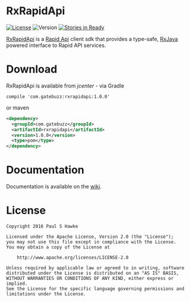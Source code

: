# RxRapidApi
[![License](https://img.shields.io/badge/License-Apache%202.0-blue.svg?style=plastic)](https://opensource.org/licenses/Apache-2.0) 
![Version](https://img.shields.io/badge/version-1.0.0-blue.svg?style=plastic)
[![Stories in Ready](https://badge.waffle.io/RxRapidApi/RxRapidApi.png?label=ready&title=Ready)](https://waffle.io/RxRapidApi/RxRapidApi)

[RxRapidApi](https://github.com/RxRapidApi/RxRapidApi) is a [Rapid Api](https://www.rapidapi.com/) client sdk that provides a type-safe, [RxJava](https://github.com/ReactiveX/RxJava) powered interface to Rapid API services.

# Download

RxRapidApi is available from *jcenter* - via Gradle 

```
compile 'com.gatebuzz:rxrapidapi:1.0.0'
```

or maven

```xml
<dependency>
  <groupId>com.gatebuzz</groupId>
  <artifactId>rxrapidapi</artifactId>
  <version>1.0.0</version>
  <type>pom</type>
</dependency>
```

# Documentation

Documentation is available on the [wiki](https://github.com/RxRapidApi/RxRapidApi/wiki).

# License
    Copyright 2016 Paul S Hawke

    Licensed under the Apache License, Version 2.0 (the "License");
    you may not use this file except in compliance with the License.
    You may obtain a copy of the License at

        http://www.apache.org/licenses/LICENSE-2.0

    Unless required by applicable law or agreed to in writing, software
    distributed under the License is distributed on an "AS IS" BASIS,
    WITHOUT WARRANTIES OR CONDITIONS OF ANY KIND, either express or implied.
    See the License for the specific language governing permissions and
    limitations under the License.
